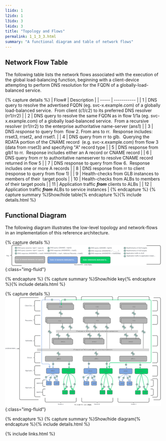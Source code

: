 ```yaml
---
l1idx: 1
l2idx: 1
l3idx: 3
l4idx: 3
title: "Topology and Flows"
permalink: 1_1_3_3.html
summary: "A functional diagram and table of network flows"
---
```


## Network Flow Table

The following table lists the network flows associated with the execution of the global load-balancing function, beginning with a client-device attempting to perform DNS resolution for the FQDN of a globally-load-balanced service.

{% capture details %}
| Flow# | Description |
| ----- | ----------- |
| 1 | DNS query to resolve the advertised FQDN (eg. svc-x.example.com) of a globally load-balanced service.  From client (c1/c2) to its preferred DNS resolver (rr1/rr2) |
| 2 | DNS query to resolve the same FQDN as in flow 1/1a (eg. svc-x.example.com) of a globally load-balanced service.  From a recursive resolver (rr1/rr2) to the enterprise authoritative name-server (ans1) |
| 3 | DNS *response* to query from  flow 2. From ans to rr.  Response includes:  rrset3, rrset2, and rrset1. |
| 4 | DNS query from rr to glb.  Querying the RDATA portion of the CNAME record  (e.g. svc-x.example.com) from flow 3 (data from rrset3) and specifying "A" record type |
| 5 | DNS response from glb1 to rr.  Response includes either an A record or CNAME record |
| 6 | DNS query from rr to authoritative nameserver to resolve CNAME record returned in flow 5 |
| 7 | DNS response to query from flow 6.  Response includes one or more A records |
| 8 | DNS response from rr to client (response to query from flow 1) |
| 9 | Health-checks from GLB instances to members of their  target pools |
| 10 | Health-checks from ALBs to members of their target pools |
| 11 | Application traffic ***from*** clients to ALBs |
| 12 | Application traffic ***from*** ALBs to service instances |
{% endcapture %}
{% capture summary %}Show/hide table{% endcapture %}{% include details.html %}


## Functional Diagram

The following diagram illustrates the low-level topology and network-flows in an implementation of this reference architecture.

{% capture details %}
![image](dglb-functional-key.drawio.svg){:class="img-fluid"}



{% endcapture %}
{% capture summary %}Show/hide key{% endcapture %}{% include details.html %}

{% capture details %}
![image](dglb-functional-1.drawio.svg){:class="img-fluid"}

{% endcapture %}
{% capture summary %}Show/hide diagram{% endcapture %}{% include details.html %}

{% include links.html %}